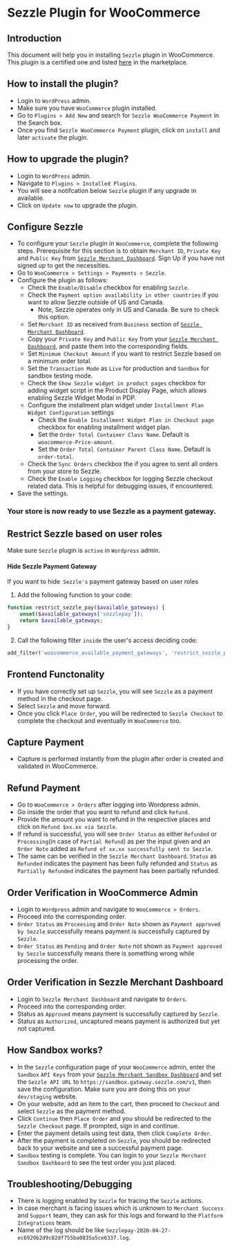 # Sezzle Plugin for WooCommerce

## Introduction
This document will help you in installing `Sezzle` plugin in WooCommerce. This plugin is a certified one and listed [here](https://wordpress.org/plugins/sezzle-woocommerce-payment) in the marketplace.

## How to install the plugin?

* Login to `WordPress` admin.
* Make sure you have `WooCommerce` plugin installed.
* Go to `Plugins > Add New` and search for `Sezzle WooCommerce Payment` in the Search box.
* Once you find `Sezzle WooCommerce Payment` plugin, click on `install` and later `activate` the plugin.


## How to upgrade the plugin?

* Login to `WordPress` admin.
* Navigate to `Plugins > Installed Plugins`.
* You will see a notifcation below `Sezzle` plugin if any upgrade in available.
* Click on `Update now` to upgrade the plugin.

## Configure Sezzle

* To configure your `Sezzle` plugin in `WooCommerce`, complete the following steps. Prerequisite for this section is to obtain `Merchant ID`, `Private Key` and `Public Key` from [`Sezzle Merchant Dashboard`](https://dashboard.sezzle.com/merchant/). Sign Up if you have not signed up to get the necessities.
* Go to `WooCommerce > Settings > Payments > Sezzle`.
* Configure the plugin as follows:
    * Check the `Enable/Disable` checkbox for enabling `Sezzle`.
    * Check the `Payment option availability in other countries` if you want to allow Sezzle outside of US and Canada.
        * Note, Sezzle operates only in US and Canada. Be sure to check this option.
    * Set `Merchant ID` as received from `Business` section of [`Sezzle Merchant Dashboard`](https://dashboard.sezzle.com/merchant/).
    * Copy your `Private Key` and `Public Key` from your [`Sezzle Merchant Dashboard`](https://dashboard.sezzle.com/merchant/), and paste them into the corresponding fields.
    * Set `Minimum Checkout Amount` if you want to restrict Sezzle based on a minimum order total.
    * Set the `Transaction Mode` as `Live` for production and `Sandbox` for sandbox testing mode.
    * Check the `Show Sezzle widget in product pages` checkbox for adding widget script in the Product Display Page, which allows enabling Sezzle Widget Modal in PDP.
    * Configure the installment plan widget under `Installment Plan Widget Configuration` settings
        * Check the `Enable Installment Widget Plan in Checkout page` checkbox for enabling installment widget plan.
        * Set the `Order Total Container Class Name`. Default is `woocommerce-Price-amount`.
        * Set the `Order Total Container Parent Class Name`. Default is `order-total`.
    * Check the `Sync Orders` checkbox the if you agree to sent all orders from your store to Sezzle.
    * Check the `Enable Logging` checkbox for logging Sezzle checkout related data. This is helpful for debugging issues, if encountered.
* Save the settings.

### Your store is now ready to use Sezzle as a payment gateway.

## Restrict Sezzle based on user roles
Make sure `Sezzle` plugin is `active` in `Wordpress` admin.

#### Hide Sezzle Payment Gateway
If you want to hide` Sezzle's` payment gateway based on user roles

1. Add the following function to your code:

```php
function restrict_sezzle_pay($available_gateways) {
    unset($available_gateways['sezzlepay']);
    return $available_gateways;
}
```

2. Call the following filter `inside` the user's access deciding code:

```php
add_filter('woocommerce_available_payment_gateways', 'restrict_sezzle_pay');
```

## Frontend Functonality

* If you have correctly set up `Sezzle`, you will see `Sezzle` as a payment method in the checkout page.
* Select `Sezzle` and move forward.
* Once you click `Place Order`, you will be redirected to `Sezzle Checkout` to complete the checkout and eventually in `WooCommerce` too.

## Capture Payment

* Capture is performed instantly from the plugin after order is created and validated in WooCommerce.

## Refund Payment

* Go to `WooCommerce > Orders` after logging into Wordpress admin.
* Go inside the order that you want to refund and click `Refund`.
* Provide the amount you want to refund in the respective places and click on `Refund $xx.xx via Sezzle`.
* If refund is successful, you will see `Order Status` as either `Refunded` or `Processing`(in case of `Partial Refund`) as per the input given and an `Order Note` added as `Refund of xx.xx successfully sent to Sezzle`.
* The same can be verified in the `Sezzle Merchant Dashboard`. `Status` as `Refunded` indicates the payment has been fully refunded and `Status` as `Partially Refunded` indicates the payment has been partially refunded.  

## Order Verification in WooCommerce Admin

* Login to `Wordpress` admin and navigate to `WooCommerce > Orders`.
* Proceed into the corresponding order.
* `Order Status` as `Proceesing` and `Order Note` shown as `Payment approved by Sezzle` successfully means payment is successfully captured by `Sezzle`.
* `Order Status` as `Pending` and `Order Note` not shown as `Payment approved by Sezzle` successfully means there is something wrong while processing the order.

## Order Verification in Sezzle Merchant Dashboard

* Login to `Sezzle Merchant Dashboard` and navigate to `Orders`.
* Proceed into the corresponding order.
* Status as `Approved` means payment is successfully captured by `Sezzle`.
* Status as `Authorized`, uncaptured means payment is authorized but yet not captured.

## How Sandbox works?

* In the `Sezzle` configuration page of your `WooCommerce` admin, enter the `Sandbox` `API Keys` from your [`Sezzle Merchant Sandbox Dashboard`](https://sandbox.dashboard.sezzle.com/merchant/) and set the `Sezzle API URL` to `https://sandbox.gateway.sezzle.com/v1`, then save the configuration. Make sure you are doing this on your `dev/staging` website.
* On your website, add an item to the cart, then proceed to `Checkout` and select `Sezzle` as the payment method.
* Click `Continue` then `Place Order` and you should be redirected to the `Sezzle Checkout` page. If prompted, sign in and continue.
* Enter the payment details using test data, then click `Complete Order`.
* After the payment is completed on `Sezzle`, you should be redirected back to your website and see a successful payment page.
* `Sandbox` testing is complete. You can login to your `Sezzle Merchant Sandbox Dashboard` to see the test order you just placed.

## Troubleshooting/Debugging

* There is logging enabled by `Sezzle` for tracing the `Sezzle` actions.
* In case merchant is facing issues which is unknown to `Merchant Success` and `Support` team, they can ask for this logs and forward to the `Platform Integrations` team.
* Name of the log should be like `Sezzlepay-2020-04-27-ec6929b2d9c82df755ba0835a5ce6337.log`.

